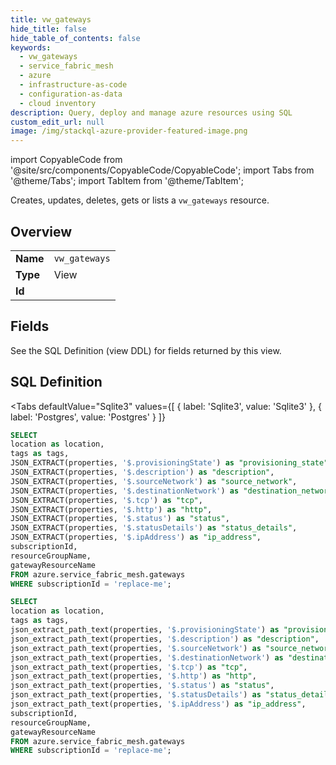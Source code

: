 ```yaml
--- 
title: vw_gateways
hide_title: false
hide_table_of_contents: false
keywords:
  - vw_gateways
  - service_fabric_mesh
  - azure
  - infrastructure-as-code
  - configuration-as-data
  - cloud inventory
description: Query, deploy and manage azure resources using SQL
custom_edit_url: null
image: /img/stackql-azure-provider-featured-image.png
---
```


import CopyableCode from '@site/src/components/CopyableCode/CopyableCode';
import Tabs from '@theme/Tabs';
import TabItem from '@theme/TabItem';

Creates, updates, deletes, gets or lists a <code>vw_gateways</code> resource.

## Overview
<table><tbody>
<tr><td><b>Name</b></td><td><code>vw_gateways</code></td></tr>
<tr><td><b>Type</b></td><td>View</td></tr>
<tr><td><b>Id</b></td><td><CopyableCode code="azure.service_fabric_mesh.vw_gateways" /></td></tr>
</tbody></table>

## Fields

See the SQL Definition (view DDL) for fields returned by this view.

## SQL Definition

<Tabs
defaultValue="Sqlite3"
values={[
{ label: 'Sqlite3', value: 'Sqlite3' },
{ label: 'Postgres', value: 'Postgres' }
]}
>
<TabItem value="Sqlite3">

```sql
SELECT
location as location,
tags as tags,
JSON_EXTRACT(properties, '$.provisioningState') as "provisioning_state",
JSON_EXTRACT(properties, '$.description') as "description",
JSON_EXTRACT(properties, '$.sourceNetwork') as "source_network",
JSON_EXTRACT(properties, '$.destinationNetwork') as "destination_network",
JSON_EXTRACT(properties, '$.tcp') as "tcp",
JSON_EXTRACT(properties, '$.http') as "http",
JSON_EXTRACT(properties, '$.status') as "status",
JSON_EXTRACT(properties, '$.statusDetails') as "status_details",
JSON_EXTRACT(properties, '$.ipAddress') as "ip_address",
subscriptionId,
resourceGroupName,
gatewayResourceName
FROM azure.service_fabric_mesh.gateways
WHERE subscriptionId = 'replace-me';
```

</TabItem>
<TabItem value="Postgres">

```sql
SELECT
location as location,
tags as tags,
json_extract_path_text(properties, '$.provisioningState') as "provisioning_state",
json_extract_path_text(properties, '$.description') as "description",
json_extract_path_text(properties, '$.sourceNetwork') as "source_network",
json_extract_path_text(properties, '$.destinationNetwork') as "destination_network",
json_extract_path_text(properties, '$.tcp') as "tcp",
json_extract_path_text(properties, '$.http') as "http",
json_extract_path_text(properties, '$.status') as "status",
json_extract_path_text(properties, '$.statusDetails') as "status_details",
json_extract_path_text(properties, '$.ipAddress') as "ip_address",
subscriptionId,
resourceGroupName,
gatewayResourceName
FROM azure.service_fabric_mesh.gateways
WHERE subscriptionId = 'replace-me';
```

</TabItem>
</Tabs>
